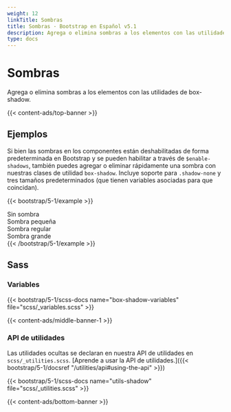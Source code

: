 ```yaml
---
weight: 12
linkTitle: Sombras
title: Sombras · Bootstrap en Español v5.1
description: Agrega o elimina sombras a los elementos con las utilidades de box-shadow.
type: docs
---
```


# Sombras

Agrega o elimina sombras a los elementos con las utilidades de box-shadow.

{{< content-ads/top-banner >}}

## Ejemplos

Si bien las sombras en los componentes están deshabilitadas de forma predeterminada en Bootstrap y se pueden habilitar a través de `$enable-shadows`, también puedes agregar o eliminar rápidamente una sombra con nuestras clases de utilidad `box-shadow`. Incluye soporte para `.shadow-none` y tres tamaños predeterminados (que tienen variables asociadas para que coincidan).

{{< bootstrap/5-1/example >}}
<div class="shadow-none p-3 mb-5 bg-light rounded">Sin sombra</div>
<div class="shadow-sm p-3 mb-5 bg-body rounded">Sombra pequeña</div>
<div class="shadow p-3 mb-5 bg-body rounded">Sombra regular</div>
<div class="shadow-lg p-3 mb-5 bg-body rounded">Sombra grande</div>
{{< /bootstrap/5-1/example >}}

## Sass

### Variables

{{< bootstrap/5-1/scss-docs name="box-shadow-variables" file="scss/_variables.scss" >}}

{{< content-ads/middle-banner-1 >}}

### API de utilidades

Las utilidades ocultas se declaran en nuestra API de utilidades en `scss/_utilities.scss`. [Aprende a usar la API de utilidades.]({{< bootstrap/5-1/docsref "/utilities/api#using-the-api" >}})

{{< bootstrap/5-1/scss-docs name="utils-shadow" file="scss/_utilities.scss" >}}

{{< content-ads/bottom-banner >}}